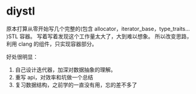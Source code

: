 # diystl

原本打算从零开始写几个完整的(包含 allocator，iterator_base，type_traits... )STL 容器。
写着写着发现这个工作量太大了，大到难以想象。
所以改变思路，利用 clang 的组件，只实现容器部分。

好处很明显：

1. 自己设计迭代器，加深对数据抽象的理解。
2. 重写 api，对效率和坑做一个总结
3. 复习数据结构，之前学的一直没有用，忘的差不多了
